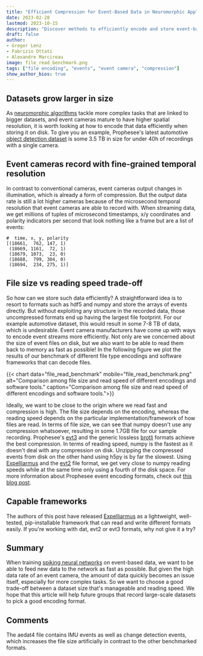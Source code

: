 ```yaml
---
title: "Efficient Compression for Event-Based Data in Neuromorphic Applications"
date: 2023-02-28
lastmod: 2023-10-15
description: "Discover methods to efficiently encode and store event-based data from high-resolution event cameras, striking a balance between file size and fast retrieval for spiking neural network training."
draft: false
author: 
- Gregor Lenz
- Fabrizio Ottati
- Alexandre Marcireau
image: file_read_benchmark.png
tags: ["file encoding", "events", "event camera", "compression"]
show_author_bios: true
---
```


## Datasets grow larger in size
As [neuromorphic algorithms](/neuromorphic-computing/software/) tackle more complex tasks that are linked to bigger datasets, and event cameras mature to have higher spatial resolution, it is worth looking at how to encode that data efficiently when storing it on disk. To give you an example, Prophesee's latest automotive [object detection dataset](https://docs.prophesee.ai/stable/datasets.html) is some 3.5 TB in size for under 40h of recordings with a single camera.

## Event cameras record with fine-grained temporal resolution
In contrast to conventional cameras, event cameras output changes in illumination, which is already a form of compression. But the output data rate is still a lot higher cameras because of the microsecond temporal resolution that event cameras are able to record with. When streaming data, we get millions of tuples of microsecond timestamps, x/y coordinates and polarity indicators per second that look nothing like a frame but are a list of events:

    #  time, x, y, polarity
    [(18661,  762, 147, 1) 
     (18669, 1161,  72, 1) 
     (18679, 1073,  23, 0) 
     (18688,  799, 304, 0) 
     (18694,  234, 275, 1)]

## File size vs reading speed trade-off
So how can we store such data efficiently? 
A straightforward idea is to resort to formats such as hdf5 and numpy and store the arrays of events directly. But without exploiting any structure in the recorded data, those uncompressed formats end up having the largest file footprint. For our example automotive dataset, this would result in some 7-8 TB of data, which is undesirable. Event camera manufacturers have come up with ways to encode event streams more efficiently. Not only are we concerned about the size of event files on disk, but we also want to be able to read them back to memory as fast as possible! 
In the following figure we plot the results of our benchmark of different file type encodings and software frameworks that can decode files.

{{< chart data="file_read_benchmark" mobile="file_read_benchmark.png" alt="Comparison among file size and read speed of different encodings and software tools." caption="Comparison among file size and read speed of different encodings and software tools.">}}

Ideally, we want to be close to the origin where we read fast and compression is high. The file size depends on the encoding, whereas the reading speed depends on the particular implementation/framework of how files are read. In terms of file size, we can see that numpy doesn't use any compression whatsoever, resulting in some 1.7GB file for our sample recording. Prophesee's [evt3](https://docs.prophesee.ai/stable/data/encoding_formats/evt3.html) and the generic lossless [brotli](https://github.com/google/brotli) formats achieve the best compression. In terms of reading speed, numpy is the fastest as it doesn't deal with any compression on disk. Unzipping the compressed events from disk on the other hand using h5py is by far the slowest. Using [Expelliarmus](https://github.com/open-neuromorphic/expelliarmus) and the [evt2](https://docs.prophesee.ai/stable/data/encoding_formats/evt2.html) file format, we get very close to numpy reading speeds while at the same time only using a fourth of the disk space. For more information about Prophesee event encoding formats, check out [this blog post](https://fabrizio-ottati.dev/blog/file-reading-benchmark/).

## Capable frameworks
The authors of this post have released [Expelliarmus](/neuromorphic-computing/software/data-tools/expelliarmus/) as a lightweight, well-tested, pip-installable framework that can read and write different formats easily. If you're working with dat, evt2 or evt3 formats, why not give it a try?

## Summary
When training [spiking neural networks](/neuromorphic-computing/software/snn-frameworks/) on event-based data, we want to be able to feed new data to the network as fast as possible. But given the high data rate of an event camera, the amount of data quickly becomes an issue itself, especially for more complex tasks. So we want to choose a good trade-off between a dataset size that's manageable and reading speed. We hope that this article will help future groups that record large-scale datasets to pick a good encoding format.

## Comments
The aedat4 file contains IMU events as well as change detection events, which increases the file size artificially in contrast to the other benchmarked formats.
